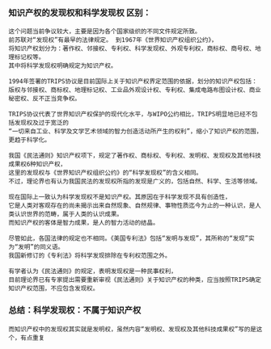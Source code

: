 ### 知识产权的发现权和科学发现权 区别：
    这个问题当前争议较大，主要是因为各个国家级织的不同文件规定所致。 
    前苏联对“发现权”有最早的法律规定。 到1967年《世界知识产权组织公约》，
    将知识产权划分为：著作权、邻接权、专利权、科学发现权、外观专利权，商标权、商号权、地理标记权等。
    其中将科学发现权明确规定为知识产权。 

    1994年签署的TRIPS协议是目前国际上关于知识产权界定范围的依据，划分的知识产权包括：
    版权与邻接权、商标权、地理标记权、工业品外观设计权、专利权、集成电路布图设计权、商业秘密权、反不正当竞争权。

    TRIPS协议代表了世界知识产权保护的现代化水平，与WIPO公约相比，TRIPS明显地已经不包括发现权及过于宽泛的
    “一切来自工业、科学及文学艺术领域的智力创造活动所产生的权利”，缩小了知识产权的范围，更趋于科学化。 
     
    我国《民法通则》知识产权项下，规定了著作权、商标权、专利权、发明权、发现权及其他科技成果权6种知识产权，
    这里的发现权与《世界知识产权组织公约》的“科学发现权”的含义相同。
    不过，理论界也有认为我国民法的发现权所指的发现是广义的，包括自然、科学、生活等领域。 
     
    现在国际上一致认为科学发现权不是知识产权。其原因在于科学发现不具有创造性，
    它是人类对客观存在的尚未揭示出来自然现象、自然规律、事物性质迄今为止的一种认识，是人类认识世界的范畴，属于人类的认识成果。
    而知识产权的客体是智力成果，是人的智力活动的结晶。
      
    尽管如此，各国法律的规定也不相同。《美国专利法》包括“发明与发现”，其所称的“发现”实为“发明”的同义语。
    我国新修订的《专利法》将科学发现排除在专利权范围之外。
      
    有学者认为《民法通则》的规定，表明发现权是一种民事权利，
    目前理论界已有专家提出需要重新审视《民法通则》关于知识产权的种类，应当按照TRIPS确定知识产权范围，不应包含发现权。

### 总结：科学发现权：不属于知识产权
    而知识产权中的发现权其实就是发明权，虽然内容“发明权、发现权及其他科技成果权”写的是这个，有点重复    